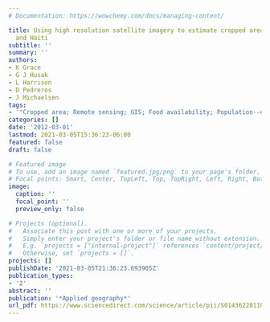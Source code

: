 ```yaml
---
# Documentation: https://wowchemy.com/docs/managing-content/

title: Using high resolution satellite imagery to estimate cropped area in Guatemala
  and Haiti
subtitle: ''
summary: ''
authors:
- K Grace
- G J Husak
- L Harrison
- D Pedreros
- J Michaelsen
tags:
- '"Cropped area; Remote sensing; GIS; Food availability; Population--environment"'
categories: []
date: '2012-03-01'
lastmod: 2021-03-05T15:36:23-06:00
featured: false
draft: false

# Featured image
# To use, add an image named `featured.jpg/png` to your page's folder.
# Focal points: Smart, Center, TopLeft, Top, TopRight, Left, Right, BottomLeft, Bottom, BottomRight.
image:
  caption: ''
  focal_point: ''
  preview_only: false

# Projects (optional).
#   Associate this post with one or more of your projects.
#   Simply enter your project's folder or file name without extension.
#   E.g. `projects = ["internal-project"]` references `content/project/deep-learning/index.md`.
#   Otherwise, set `projects = []`.
projects: []
publishDate: '2021-03-05T21:36:23.693905Z'
publication_types:
- '2'
abstract: ''
publication: '*Applied geography*'
url_pdf: https://www.sciencedirect.com/science/article/pii/S014362281100097X
---
```

